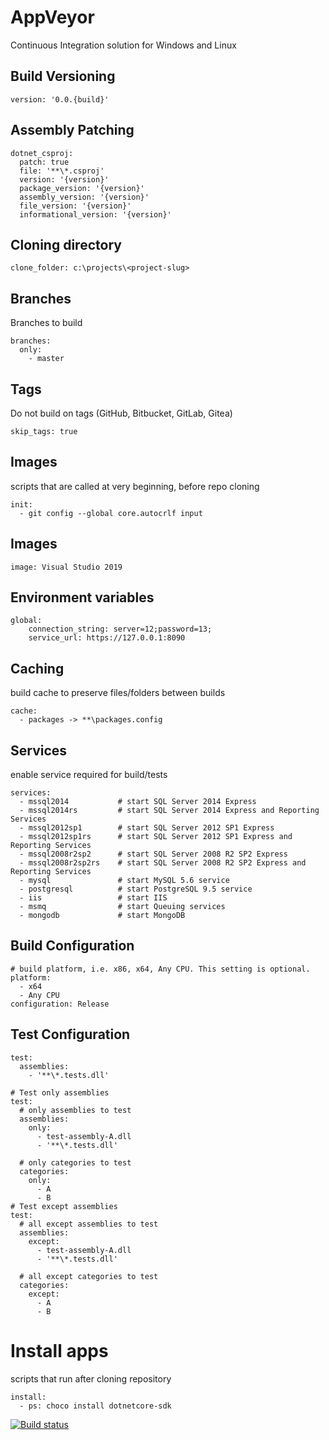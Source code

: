 # AppVeyor

Continuous Integration solution for Windows and Linux

## Build Versioning

```
version: '0.0.{build}'
```

## Assembly Patching

```
dotnet_csproj:
  patch: true
  file: '**\*.csproj'
  version: '{version}'
  package_version: '{version}'
  assembly_version: '{version}'
  file_version: '{version}'
  informational_version: '{version}'
```

## Cloning directory

```
clone_folder: c:\projects\<project-slug>
```

## Branches

Branches to build

```
branches:
  only:
    - master
```

## Tags

Do not build on tags (GitHub, Bitbucket, GitLab, Gitea)

```
skip_tags: true
```

## Images

scripts that are called at very beginning, before repo cloning

```
init:
  - git config --global core.autocrlf input
```

## Images

```
image: Visual Studio 2019
```

## Environment variables

```
global:
    connection_string: server=12;password=13;
    service_url: https://127.0.0.1:8090
```

## Caching

build cache to preserve files/folders between builds

```
cache:
  - packages -> **\packages.config
```

## Services

enable service required for build/tests

```
services:
  - mssql2014           # start SQL Server 2014 Express
  - mssql2014rs         # start SQL Server 2014 Express and Reporting Services
  - mssql2012sp1        # start SQL Server 2012 SP1 Express
  - mssql2012sp1rs      # start SQL Server 2012 SP1 Express and Reporting Services
  - mssql2008r2sp2      # start SQL Server 2008 R2 SP2 Express
  - mssql2008r2sp2rs    # start SQL Server 2008 R2 SP2 Express and Reporting Services
  - mysql               # start MySQL 5.6 service
  - postgresql          # start PostgreSQL 9.5 service
  - iis                 # start IIS
  - msmq                # start Queuing services
  - mongodb             # start MongoDB
```

## Build Configuration

```
# build platform, i.e. x86, x64, Any CPU. This setting is optional.
platform:
  - x64
  - Any CPU
configuration: Release
```

## Test Configuration

```
test:
  assemblies:
    - '**\*.tests.dll'

# Test only assemblies
test:
  # only assemblies to test
  assemblies:
    only:
      - test-assembly-A.dll
      - '**\*.tests.dll'

  # only categories to test
  categories:
    only:
      - A
      - B
# Test except assemblies
test:
  # all except assemblies to test
  assemblies:
    except:
      - test-assembly-A.dll
      - '**\*.tests.dll'

  # all except categories to test
  categories:
    except:
      - A
      - B
```

# Install apps

scripts that run after cloning repository

```
install:
  - ps: choco install dotnetcore-sdk
```

[![Build status](https://ci.appveyor.com/api/projects/status/dmyqc8jd1iq9gq65/branch/master?svg=true)](https://ci.appveyor.com/project/Achi054/appveyor/branch/master?svg=true)
